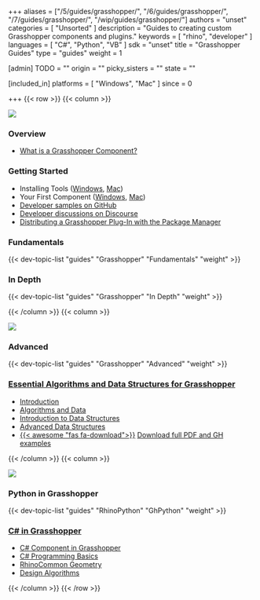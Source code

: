 +++
aliases = ["/5/guides/grasshopper/", "/6/guides/grasshopper/", "/7/guides/grasshopper/", "/wip/guides/grasshopper/"]
authors = "unset"
categories = [ "Unsorted" ]
description = "Guides to creating custom Grasshopper components and plugins."
keywords = [ "rhino", "developer" ]
languages = [ "C#", "Python", "VB" ]
sdk = "unset"
title = "Grasshopper Guides"
type = "guides"
weight = 1

[admin]
TODO = ""
origin = ""
picky_sisters = ""
state = ""

[included_in]
platforms = [ "Windows", "Mac" ]
since = 0

+++
{{< row >}}
{{< column >}}

<!--the .snagit project for this image can be found next to the image -->
[<img src="/images/grasshopper-guides-col1.png">](/guides/grasshopper/what-is-a-grasshopper-component/)

### Overview

- [What is a Grasshopper Component?](/guides/grasshopper/what-is-a-grasshopper-component/)

### Getting Started

- Installing Tools ([Windows](/guides/grasshopper/installing-tools-windows/), [Mac](/guides/grasshopper/installing-tools-mac/))
- Your First Component ([Windows](/guides/grasshopper/your-first-component-windows/), [Mac](/guides/grasshopper/your-first-component-mac/))
- [Developer samples on GitHub](https://github.com/mcneel/rhino-developer-samples)
- [Developer discussions on Discourse](https://discourse.mcneel.com/c/grasshopper-developer)
- [Distributing a Grasshopper Plug-In with the Package Manager](/guides/yak/creating-a-grasshopper-plugin-package/)

### Fundamentals

{{< dev-topic-list "guides" "Grasshopper" "Fundamentals" "weight" >}}

### In Depth

{{< dev-topic-list "guides" "Grasshopper" "In Depth" "weight" >}}

{{< /column >}}
{{< column >}}

<!--the .snagit project for this image can be found next to the image -->
[<img src="/images/grasshopper-guides-col2.png">](/guides/grasshopper/simple-component/)

### Advanced

{{< dev-topic-list "guides" "Grasshopper" "Advanced" "weight" >}}

### [Essential Algorithms and Data Structures for Grasshopper](/guides/grasshopper/gh-algorithms-and-data-structures/)

- [Introduction](/guides/grasshopper/gh-algorithms-and-data-structures/)
- [Algorithms and Data](/guides/grasshopper/gh-algorithms-and-data-structures/algorithms-data/)
- [Introduction to Data Structures](/guides/grasshopper/gh-algorithms-and-data-structures/data-structures/)
- [Advanced Data Structures](/guides/grasshopper/gh-algorithms-and-data-structures/advanced-data-structures/)
- [{{< awesome "fas fa-download">}}](http://www.rhino3d.com/download/rhino/5.0/essentialmathematicsthirdedition/) [Download full PDF and GH examples](https://www.rhino3d.com/download/rhino/6.0/essential-algorithms/)

{{< /column >}}
{{< column >}}

<!--the .snagit project for this image can be found next to the image -->
[<img src="/images/grasshopper-guides-col3.png">](/guides/grasshopper/grasshopper-data-types/)

### Python in Grasshopper

{{< dev-topic-list "guides" "RhinoPython" "GhPython" "weight" >}}

### [C# in Grasshopper](/guides/grasshopper/csharp-essentials/)

- [C# Component in Grasshopper](/guides/grasshopper/csharp-essentials/1-grasshopper-csharp-component/#21-introduction)
- [C# Programming Basics](/guides/grasshopper/csharp-essentials/2-csharp-basics/)
- [RhinoCommon Geometry](/guides/grasshopper/csharp-essentials/3-rhinocommon-geometry/)
- [Design Algorithms](/guides/grasshopper/csharp-essentials/4-design-algorithms/)

{{< /column >}}
{{< /row >}}
